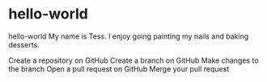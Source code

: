 # hello-world
hello-world
My name is Tess. I enjoy going painting my nails and baking desserts.

 Create a repository on GitHub
 Create a branch on GitHub
 Make changes to the branch
 Open a pull request on GitHub
 Merge your pull request
